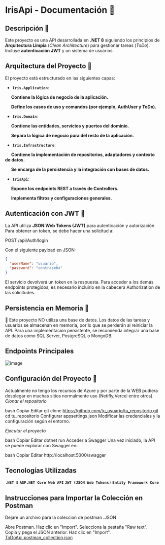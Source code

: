 # IrisApi - Documentación 📝

## Descripción  📌
Este proyecto es una API desarrollada en **.NET 8** siguiendo los principios de **Arquitectura Limpia** (*Clean Architecture*) para gestionar tareas (*ToDo*).  
Incluye **autenticación JWT** y un sistema de usuarios. 
## Arquitectura del Proyecto  📂
El proyecto está estructurado en las siguientes capas:

- **`Iris.Application`**: 

 &nbsp;&nbsp;&nbsp;&nbsp; __Contiene la lógica de negocio de la aplicación.__

 &nbsp;&nbsp;&nbsp;&nbsp; __Define los casos de uso y comandos (por ejemplo, AuthUser y ToDo).__
- **`Iris.Domain`**: 


&nbsp;&nbsp;&nbsp;&nbsp; __Contiene las entidades, servicios y puertos del dominio.__ 

&nbsp;&nbsp;&nbsp;&nbsp; __Separa la lógica de negocio pura del resto de la aplicación.__

- **`Iris.Infrastructure`**:  

&nbsp;&nbsp;&nbsp;&nbsp; __Contiene la implementación de repositorios, adaptadores y contexto de datos.__ 

&nbsp;&nbsp;&nbsp;&nbsp; __Se encarga de la persistencia y la integración con bases de datos.__ 

- **`IrisApi`**: 

&nbsp;&nbsp;&nbsp;&nbsp; __Expone los endpoints REST a través de Controllers.__ 

&nbsp;&nbsp;&nbsp;&nbsp; __Implementa filtros y configuraciones generales.__ 

## Autenticación con JWT  🔐
La API utiliza **JSON Web Tokens (JWT)** para autenticación y autorización.  
Para obtener un token, se debe hacer una solicitud a:

POST /api/Auth/login

Con el siguiente payload en JSON:
```json
{
  "userName": "usuario",
  "password": "contraseña"
} 
```
El servicio devolverá un token en la respuesta. Para acceder a los demás endpoints protegidos, es necesario incluirlo en la cabecera Authorization de las solicitudes.

##  Persistencia en Memoria 🛑
🚨 Este proyecto NO utiliza una base de datos.
Los datos de las tareas y usuarios se almacenan en memoria, por lo que se perderán al reiniciar la API.
Para una implementación persistente, se recomienda integrar una base de datos como SQL Server, PostgreSQL o MongoDB.

## Endpoints Principales

![image](https://github.com/user-attachments/assets/f44e0481-a2e9-4547-ac6b-cd3f83e17622)


## Configuración del Proyecto 🚀
Actualmente no tengo los recursos de Azure y por parte de la WEB pudiera desplegar en muchas sitios normalmente uso (Netifly,Vercel entre otros). 
_Clonar el repositorio_

bash
Copiar
Editar
git clone https://github.com/tu_usuario/tu_repositorio.git
cd tu_repositorio
Configurar appsettings.json
Modificar las credenciales y la configuración según el entorno.

_Ejecutar el proyecto_

bash
Copiar
Editar
dotnet run
Acceder a Swagger
Una vez iniciado, la API se puede explorar con Swagger en:

bash
Copiar
Editar
http://localhost:5000/swagger

## Tecnologías Utilizadas
**`.NET 8`**
**`ASP.NET Core Web API`**
**`JWT (JSON Web Tokens)`**
**`Entity Framework Core`**

## Instrucciones para Importar la Colección en Postman
Dejare un archivo para la coleccion de postman .JSON

Abre Postman.
Haz clic en "Import".
Selecciona la pestaña "Raw text".
Copia y pega el JSON anterior.
Haz clic en "Import".
[ToDoApi.postman_collection.json](https://github.com/user-attachments/files/19000606/ToDoApi.postman_collection.json)
